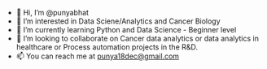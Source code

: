 - 👋 Hi, I’m @punyabhat
- 👀 I’m interested in Data Sciene/Analytics and Cancer Biology
- 🌱 I’m currently learning Python and Data Science - Beginner level
- 💞️ I’m looking to collaborate on Cancer data analytics or data analytics in healthcare or Process automation projects in the R&D.
- 📫 You can reach me at punya18dec@gmail.com

<!---
punyabhat/punyabhat is a ✨ special ✨ repository because its `README.md` (this file) appears on your GitHub profile.
You can click the Preview link to take a look at your changes.
--->
